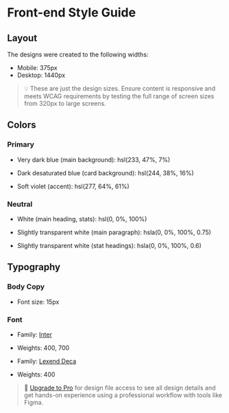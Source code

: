 # Front-end Style Guide

## Layout

The designs were created to the following widths:

- Mobile: 375px
- Desktop: 1440px

> 💡 These are just the design sizes. Ensure content is responsive and meets WCAG requirements by testing the full range of screen sizes from 320px to large screens.

## Colors

### Primary
<!-- أزرق غامق جدًا (الخلفية الرئيسية): -->
- Very dark blue (main background): hsl(233, 47%, 7%) 
<!-- أزرق داكن غير مشبع (خلفية البطاقة) -->
- Dark desaturated blue (card background): hsl(244, 38%, 16%)
<!-- بنفسجي ناعم (لهجة): -->
- Soft violet (accent): hsl(277, 64%, 61%)

### Neutral
<!-- الأبيض (العنوان الرئيسي، الإحصائيات): -->
- White (main heading, stats): hsl(0, 0%, 100%)
<!-- أبيض شفاف قليلاً (الفقرة الرئيسية) -->
- Slightly transparent white (main paragraph): hsla(0, 0%, 100%, 0.75)
<!-- أبيض شفاف قليلاً (عناوين الإحصائيات) -->
- Slightly transparent white (stat headings): hsla(0, 0%, 100%, 0.6)
<!-- الطباعة -->
## Typography
<!-- نسخة الجسم -->
### Body Copy

- Font size: 15px

### Font

- Family: [Inter](https://fonts.google.com/specimen/Inter)
- Weights: 400, 700

- Family: [Lexend Deca](https://fonts.google.com/specimen/Lexend+Deca)
- Weights: 400

> 💎 [Upgrade to Pro](https://www.frontendmentor.io/pro?ref=style-guide) for design file access to see all design details and get hands-on experience using a professional workflow with tools like Figma.
